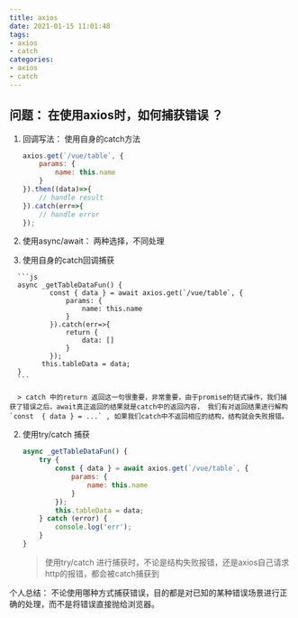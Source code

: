 ```yaml
---
title: axios
date: 2021-01-15 11:01:48
tags:
- axios
- catch
categories:
- axios
- catch
---
```


## 问题： 在使用axios时，如何捕获错误 ？

1. 回调写法： 使用自身的catch方法

   ```js
   axios.get(`/vue/table`, {
       params: {
           name: this.name
       }
   }).then((data)=>{
       // handle result
   }).catch(err=>{
       // handle error
   });
   ```

2.  使用async/await： 两种选择，不同处理

   1.  使用自身的catch回调捕获

      ```js
      async _getTableDataFun() {
              const { data } = await axios.get(`/vue/table`, {
                  params: {
                      name: this.name
                  }
              }).catch(err=>{
                  return {
                      data: [] 
                  }
              });
          	this.tableData = data;
      }
      ```

      > catch 中的return 返回这一句很重要，非常重要，由于promise的链式操作，我们捕获了错误之后，await真正返回的结果就是catch中的返回内容， 我们有对返回结果进行解构 `const  { data } = ...` , 如果我们catch中不返回相应的结构，结构就会失败报错。

   2. 使用try/catch 捕获

      ```js
      async _getTableDataFun() {
          try {
              const { data } = await axios.get(`/vue/table`, {
                  params: {
                      name: this.name
                  }
              });
              this.tableData = data;
          } catch (error) {
              console.log('err');
          }
      }
      ```

      > 使用try/catch 进行捕获时，不论是结构失败报错，还是axios自己请求http的报错，都会被catch捕获到



个人总结： 不论使用哪种方式捕获错误，目的都是对已知的某种错误场景进行正确的处理，而不是将错误直接抛给浏览器。